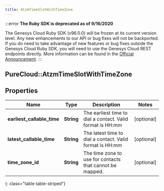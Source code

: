 ```yaml
---
title: AtzmTimeSlotWithTimeZone
---
```


:::error
**The Ruby SDK is deprecated as of 9/16/2020**

The Genesys Cloud Ruby SDK (v96.0.0) will be frozen at its current version level. Any new enhancements to our API or bug fixes will not be backported. If you do need to take advantage of new features or bug fixes outside the Genesys Cloud Ruby SDK, you will need to use the Genesys Cloud REST endpoints directly. More information can be found in the [Official Announcement](https://developer.mypurecloud.com/forum/t/announcement-genesys-cloud-ruby-sdk-end-of-life/8850).
:::


## PureCloud::AtzmTimeSlotWithTimeZone

## Properties

|Name | Type | Description | Notes|
|------------ | ------------- | ------------- | -------------|
| **earliest_callable_time** | **String** | The earliest time to dial a contact. Valid format is HH:mm | [optional] |
| **latest_callable_time** | **String** | The latest time to dial a contact. Valid format is HH:mm | [optional] |
| **time_zone_id** | **String** | The time zone to use for contacts that cannot be mapped. | [optional] |
{: class="table table-striped"}


